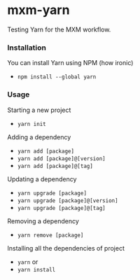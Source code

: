# mxm-yarn
Testing Yarn for the MXM workflow.

### Installation
You can install Yarn using NPM (how ironic)
- `npm install --global yarn`

### Usage
Starting a new project
- `yarn init`

Adding a dependency
- `yarn add [package]`
- `yarn add [package]@[version]`
- `yarn add [package]@[tag]`

Updating a dependency
- `yarn upgrade [package]`
- `yarn upgrade [package]@[version]`
- `yarn upgrade [package]@[tag]`

Removing a dependency
- `yarn remove [package]`

Installing all the dependencies of project
- `yarn`
or
- `yarn install`
